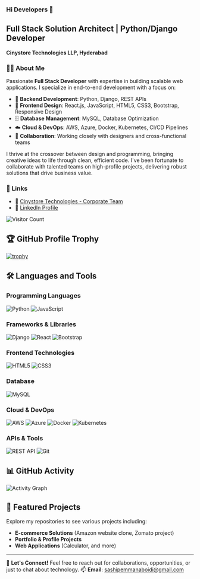 ### Hi Developers 👋

## Full Stack Solution Architect | Python/Django Developer
**Cinystore Technologies LLP, Hyderabad**

### 👨‍💻 About Me
Passionate **Full Stack Developer** with expertise in building scalable web applications. I specialize in end-to-end development with a focus on:
- 🔧 **Backend Development**: Python, Django, REST APIs
- 🎨 **Frontend Design**: React.js, JavaScript, HTML5, CSS3, Bootstrap, Responsive Design
- 🗄️ **Database Management**: MySQL, Database Optimization
- ☁️ **Cloud & DevOps**: AWS, Azure, Docker, Kubernetes, CI/CD Pipelines
- 🤝 **Collaboration**: Working closely with designers and cross-functional teams

I thrive at the crossover between design and programming, bringing creative ideas to life through clean, efficient code. I've been fortunate to collaborate with talented teams on high-profile projects, delivering robust solutions that drive business value.

### 🔗 Links
- 🏢 [Cinystore Technologies - Corporate Team](https://www.cinystore.com/corporate/Team/)
- 💼 [LinkedIn Profile](https://www.linkedin.com/in/sasikala-pemmanaboidi-a20b0822b/)

![Visitor Count](https://profile-counter.glitch.me/sasikalapemmanaboidi/count.svg)

## 🏆 GitHub Profile Trophy
[![trophy](https://github-profile-trophy.vercel.app/?username=sasikalapemmanaboidi&column=7)](https://github.com/ryo-ma/github-profile-trophy)

## 🛠️ Languages and Tools

### Programming Languages
![Python](https://img.shields.io/badge/python-3670A0?style=for-the-badge&logo=python&logoColor=ffdd54)
![JavaScript](https://img.shields.io/badge/javascript-%23323330.svg?style=for-the-badge&logo=javascript&logoColor=%23F7DF1E)

### Frameworks & Libraries
![Django](https://img.shields.io/badge/django-%23092E20.svg?style=for-the-badge&logo=django&logoColor=white)
![React](https://img.shields.io/badge/react-%2320232a.svg?style=for-the-badge&logo=react&logoColor=%2361DAFB)
![Bootstrap](https://img.shields.io/badge/bootstrap-%23563D7C.svg?style=for-the-badge&logo=bootstrap&logoColor=white)

### Frontend Technologies
![HTML5](https://img.shields.io/badge/html5-%23E34F26.svg?style=for-the-badge&logo=html5&logoColor=white)
![CSS3](https://img.shields.io/badge/css3-%231572B6.svg?style=for-the-badge&logo=css3&logoColor=white)

### Database
![MySQL](https://img.shields.io/badge/mysql-%2300f.svg?style=for-the-badge&logo=mysql&logoColor=white)

### Cloud & DevOps
![AWS](https://img.shields.io/badge/AWS-%23FF9900.svg?style=for-the-badge&logo=amazon-aws&logoColor=white)
![Azure](https://img.shields.io/badge/azure-%230072C6.svg?style=for-the-badge&logo=azure-devops&logoColor=white)
![Docker](https://img.shields.io/badge/docker-%230db7ed.svg?style=for-the-badge&logo=docker&logoColor=white)
![Kubernetes](https://img.shields.io/badge/kubernetes-%23326ce5.svg?style=for-the-badge&logo=kubernetes&logoColor=white)

### APIs & Tools
![REST API](https://img.shields.io/badge/REST_API-009688?style=for-the-badge&logo=fastapi&logoColor=white)
![Git](https://img.shields.io/badge/git-%23F05033.svg?style=for-the-badge&logo=git&logoColor=white)

## 📊 GitHub Activity
![Activity Graph](https://activity-graph.herokuapp.com/graph?username=sasikalapemmanaboidi&theme=react-dark&area=true)

## 📁 Featured Projects
Explore my repositories to see various projects including:
- **E-commerce Solutions** (Amazon website clone, Zomato project)
- **Portfolio & Profile Projects**
- **Web Applications** (Calculator, and more)

---

💬 **Let's Connect!** Feel free to reach out for collaborations, opportunities, or just to chat about technology.
📫 **Email**: sashipemmanaboidi@gmail.com
